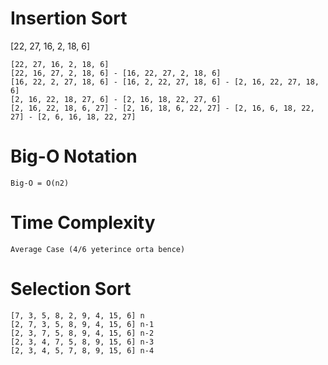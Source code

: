 # Insertion Sort
[22, 27, 16, 2, 18, 6]
```
[22, 27, 16, 2, 18, 6]
[22, 16, 27, 2, 18, 6] - [16, 22, 27, 2, 18, 6]
[16, 22, 2, 27, 18, 6] - [16, 2, 22, 27, 18, 6] - [2, 16, 22, 27, 18, 6]
[2, 16, 22, 18, 27, 6] - [2, 16, 18, 22, 27, 6]
[2, 16, 22, 18, 6, 27] - [2, 16, 18, 6, 22, 27] - [2, 16, 6, 18, 22, 27] - [2, 6, 16, 18, 22, 27]
```

# Big-O Notation
```
Big-O = O(n2)
```

# Time Complexity
```
Average Case (4/6 yeterince orta bence)
```

# Selection Sort
```
[7, 3, 5, 8, 2, 9, 4, 15, 6] n
[2, 7, 3, 5, 8, 9, 4, 15, 6] n-1
[2, 3, 7, 5, 8, 9, 4, 15, 6] n-2
[2, 3, 4, 7, 5, 8, 9, 15, 6] n-3
[2, 3, 4, 5, 7, 8, 9, 15, 6] n-4
```
